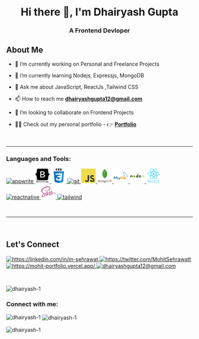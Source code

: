 <h1 align="center">Hi there 👋, I'm Dhairyash Gupta</h1>
<h3 align="center">A Frontend Devloper</h3>
    

  
 <h2> About Me</h2> 
 
- 🔭 I’m currently working on  Personal and Freelance Projects
  
- 🌱 I’m currently learning Nodejs, Expressjs, MongoDB
    
- 💬 Ask me about JavaScript, ReactJs ,Tailwind CSS
    
 - 📫 How to reach me **dhairyashgupta12@gmail.com**
  
- 👯 I’m looking to collaborate on Frontend Projects
    
- 👨‍💻 Check out my personal portfolio - 👉 **<a href="https://dhairyashgupta.me/" target="_blank">Portfolio</a>**
<br>
    

  

  -----

    
    
<h3 align="left">Languages and Tools:</h3>
<p align="left"> <a href="https://appwrite.io" target="_blank" rel="noreferrer"> <img src="https://www.vectorlogo.zone/logos/appwriteio/appwriteio-icon.svg" alt="appwrite" width="40" height="40"/> </a> <a href="https://getbootstrap.com" target="_blank" rel="noreferrer"> <img src="https://raw.githubusercontent.com/devicons/devicon/master/icons/bootstrap/bootstrap-plain-wordmark.svg" alt="bootstrap" width="40" height="40"/> </a> <a href="https://www.w3schools.com/css/" target="_blank" rel="noreferrer"> <img src="https://raw.githubusercontent.com/devicons/devicon/master/icons/css3/css3-original-wordmark.svg" alt="css3" width="40" height="40"/> </a> <a href="https://git-scm.com/" target="_blank" rel="noreferrer"> <img src="https://www.vectorlogo.zone/logos/git-scm/git-scm-icon.svg" alt="git" width="40" height="40"/> </a> <a href="https://developer.mozilla.org/en-US/docs/Web/JavaScript" target="_blank" rel="noreferrer"> <img src="https://raw.githubusercontent.com/devicons/devicon/master/icons/javascript/javascript-original.svg" alt="javascript" width="40" height="40"/> </a> <a href="https://www.mongodb.com/" target="_blank" rel="noreferrer"> <img src="https://raw.githubusercontent.com/devicons/devicon/master/icons/mongodb/mongodb-original-wordmark.svg" alt="mongodb" width="40" height="40"/> </a> <a href="https://www.mysql.com/" target="_blank" rel="noreferrer"> <img src="https://raw.githubusercontent.com/devicons/devicon/master/icons/mysql/mysql-original-wordmark.svg" alt="mysql" width="40" height="40"/> </a> <a href="https://nodejs.org" target="_blank" rel="noreferrer"> <img src="https://raw.githubusercontent.com/devicons/devicon/master/icons/nodejs/nodejs-original-wordmark.svg" alt="nodejs" width="40" height="40"/> </a> <a href="https://reactjs.org/" target="_blank" rel="noreferrer"> <img src="https://raw.githubusercontent.com/devicons/devicon/master/icons/react/react-original-wordmark.svg" alt="react" width="40" height="40"/> </a> <a href="https://reactnative.dev/" target="_blank" rel="noreferrer"> <img src="https://reactnative.dev/img/header_logo.svg" alt="reactnative" width="40" height="40"/> </a> <a href="https://sass-lang.com" target="_blank" rel="noreferrer"> <img src="https://raw.githubusercontent.com/devicons/devicon/master/icons/sass/sass-original.svg" alt="sass" width="40" height="40"/> </a> <a href="https://tailwindcss.com/" target="_blank" rel="noreferrer"> <img src="https://www.vectorlogo.zone/logos/tailwindcss/tailwindcss-icon.svg" alt="tailwind" width="40" height="40"/> </a> </p>
<br>


-----

<br>

  
  <h2>Let's Connect</h2>


<p align="left">
    <a href="https://www.linkedin.com/in/dhairyashgupta/">
        <img align="center" src="https://img.shields.io/badge/LinkedIn-0077B5?style=for-the-badge&logo=linkedin&logoColor=white" alt="https://linkedin.com/in/m-sehrawat" />
    </a>
    <a href="https://twitter.com/DhairyashGupta">
        <img align="center" src="https://img.shields.io/badge/Twitter-1DA1F2?style=for-the-badge&logo=twitter&logoColor=white" alt="https://twitter.com/MohitSehrawatt" />
    </a>
    <a href="https://dhairyashgupta.me/">
        <img align="center" src="https://img.shields.io/badge/Portfolio-18A303?style=for-the-badge&logo=ionic&logoColor=white" alt="https://mohit-portfolio.vercel.app/" />
    </a>
    <a title="dhairyashgupta12@gmail.com" href="mailto:dhairyashgupta12@gmail.com">
        <img align="center" src="https://img.shields.io/badge/Gmail-D14836?style=for-the-badge&logo=gmail&logoColor=white" alt="dhairyashgupta12@gmail.com" />
    </a>
</p>
<br>
<p align="left"> <img src="https://komarev.com/ghpvc/?username=dhairyash-1&label=Profile%20views&color=0e75b6&style=flat" alt="dhairyash-1" /> </p>

<h3 align="left">Connect with me:</h3>
<p align="left">
</p>


<p><img align="left" src="https://github-readme-stats.vercel.app/api/top-langs?username=dhairyash-1&show_icons=true&locale=en&layout=compact" alt="dhairyash-1" /></p>

<p>&nbsp;<img align="center" src="https://github-readme-stats.vercel.app/api?username=dhairyash-1&show_icons=true&locale=en" alt="dhairyash-1" /></p>

<p><img align="center" src="https://github-readme-streak-stats.herokuapp.com/?user=dhairyash-1&" alt="dhairyash-1" /></p>

  

